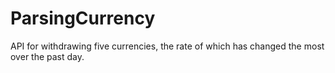 # ParsingCurrency

API for withdrawing five currencies, the rate of which has changed the most over the past day.
